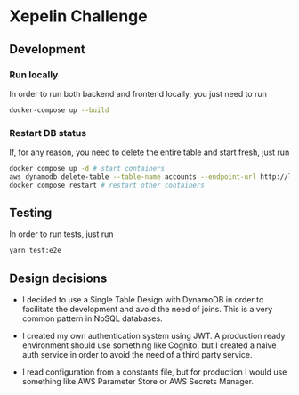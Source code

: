 
# Xepelin Challenge

## Development

### Run locally
In order to run both backend and frontend locally, you just need to run
```bash
docker-compose up --build
```

### Restart DB status
If, for any reason, you need to delete the entire table and start fresh, just run
```bash
docker compose up -d # start containers
aws dynamodb delete-table --table-name accounts --endpoint-url http://localhost:8000 # delete table manually
docker compose restart # restart other containers
```

## Testing
In order to run tests, just run
```bash
yarn test:e2e
```

## Design decisions
- I decided to use a Single Table Design with DynamoDB in order to facilitate the development and avoid the need of joins. This is a very common pattern in NoSQL databases.

- I created my own authentication system using JWT. A production ready environment should use something like Cognito, but I created a naive auth service in order to avoid the need of a third party service.

- I read configuration from a constants file, but for production I would use something like AWS Parameter Store or AWS Secrets Manager.